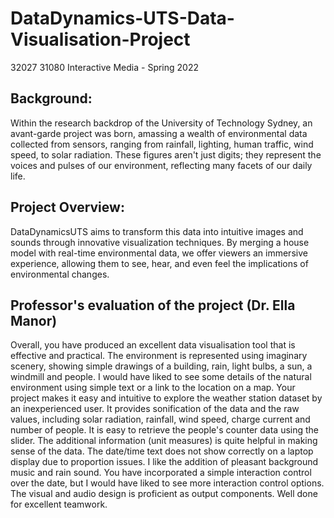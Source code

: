 # DataDynamics-UTS-Data-Visualisation-Project
32027 31080 Interactive Media - Spring 2022


## Background:
Within the research backdrop of the University of Technology Sydney, an avant-garde project was born, amassing a wealth of environmental data collected from sensors, ranging from rainfall, lighting, human traffic, wind speed, to solar radiation. These figures aren't just digits; they represent the voices and pulses of our environment, reflecting many facets of our daily life.

## Project Overview:
DataDynamicsUTS aims to transform this data into intuitive images and sounds through innovative visualization techniques. By merging a house model with real-time environmental data, we offer viewers an immersive experience, allowing them to see, hear, and even feel the implications of environmental changes.

## Professor's evaluation of the project (Dr. Ella Manor)
Overall, you have produced an excellent data visualisation tool that is effective and practical. The environment is represented using imaginary scenery, showing simple drawings of a building, rain, light bulbs, a sun, a windmill and people. I would have liked to see some details of the natural environment using simple text or a link to the location on a map. Your project makes it easy and intuitive to explore the weather station dataset by an inexperienced user. It provides sonification of the data and the raw values, including solar radiation, rainfall, wind speed, charge current and number of people. It is easy to retrieve the people's counter data using the slider. The additional information (unit measures) is quite helpful in making sense of the data. The date/time text does not show correctly on a laptop display due to proportion issues. I like the addition of pleasant background music and rain sound. You have incorporated a simple interaction control over the date, but I would have liked to see more interaction control options. The visual and audio design is proficient as output components. Well done for excellent teamwork.